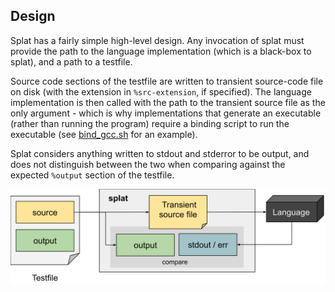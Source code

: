 
## Design

Splat has a fairly simple high-level design. Any invocation of splat must provide the path to the language implementation 
(which is a black-box to splat), and a path to a testfile.

Source code sections of the testfile are written to transient source-code file on disk (with the extension in `%src-extension`, 
if specified). The language implementation is then called with the path to the transient source file as the only argument - 
which is why implementations that generate an executable (rather than running the program) require a binding script to run 
the executable (see [bind_gcc.sh](../examples/bind_gcc.sh) for an example).

Splat considers anything written to stdout and stderror to be output, and does not distinguish between the two when comparing 
against the expected `%output` section of the testfile.


![Splat's design](splat_highlevel.svg "High level design")
